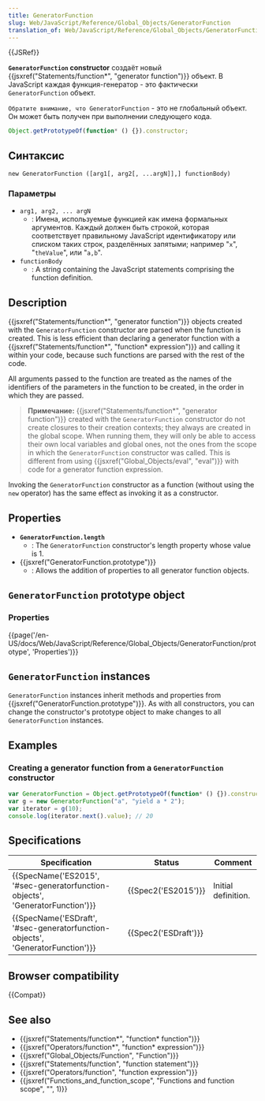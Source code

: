```yaml
---
title: GeneratorFunction
slug: Web/JavaScript/Reference/Global_Objects/GeneratorFunction
translation_of: Web/JavaScript/Reference/Global_Objects/GeneratorFunction
---
```


{{JSRef}}

**`GeneratorFunction` constructor** создаёт новый {{jsxref("Statements/function*", "generator function")}} объект. В JavaScript каждая функция-генератор - это фактически `GeneratorFunction` объект.

`Обратите внимание, что GeneratorFunction` - это не глобальный объект. Он может быть получен при выполнении следующего кода.

```js
Object.getPrototypeOf(function* () {}).constructor;
```

## Синтаксис

```
new GeneratorFunction ([arg1[, arg2[, ...argN]],] functionBody)
```

### Параметры

- `arg1, arg2, ... argN`
  - : Имена, используемые функцией как имена формальных аргументов. Каждый должен быть строкой, которая соответствует правильному JavaScript идентификатору или списком таких строк, разделённых запятыми; например "`x`", "`theValue`", или "`a,b`".
- `functionBody`
  - : A string containing the JavaScript statements comprising the function definition.

## Description

{{jsxref("Statements/function*", "generator function")}} objects created with the `GeneratorFunction` constructor are parsed when the function is created. This is less efficient than declaring a generator function with a {{jsxref("Statements/function*", "function* expression")}} and calling it within your code, because such functions are parsed with the rest of the code.

All arguments passed to the function are treated as the names of the identifiers of the parameters in the function to be created, in the order in which they are passed.

> **Примечание:** {{jsxref("Statements/function*", "generator function")}} created with the `GeneratorFunction` constructor do not create closures to their creation contexts; they always are created in the global scope. When running them, they will only be able to access their own local variables and global ones, not the ones from the scope in which the `GeneratorFunction` constructor was called. This is different from using {{jsxref("Global_Objects/eval", "eval")}} with code for a generator function expression.

Invoking the `GeneratorFunction` constructor as a function (without using the `new` operator) has the same effect as invoking it as a constructor.

## Properties

- **`GeneratorFunction.length`**
  - : The `GeneratorFunction` constructor's length property whose value is 1.
- {{jsxref("GeneratorFunction.prototype")}}
  - : Allows the addition of properties to all generator function objects.

## `GeneratorFunction` prototype object

### Properties

{{page('/en-US/docs/Web/JavaScript/Reference/Global_Objects/GeneratorFunction/prototype', 'Properties')}}

## `GeneratorFunction` instances

`GeneratorFunction` instances inherit methods and properties from {{jsxref("GeneratorFunction.prototype")}}. As with all constructors, you can change the constructor's prototype object to make changes to all `GeneratorFunction` instances.

## Examples

### Creating a generator function from a `GeneratorFunction` constructor

```js
var GeneratorFunction = Object.getPrototypeOf(function* () {}).constructor;
var g = new GeneratorFunction("a", "yield a * 2");
var iterator = g(10);
console.log(iterator.next().value); // 20
```

## Specifications

| Specification                                                                  | Status               | Comment             |
| ------------------------------------------------------------------------------ | -------------------- | ------------------- |
| {{SpecName('ES2015', '#sec-generatorfunction-objects', 'GeneratorFunction')}}  | {{Spec2('ES2015')}}  | Initial definition. |
| {{SpecName('ESDraft', '#sec-generatorfunction-objects', 'GeneratorFunction')}} | {{Spec2('ESDraft')}} |                     |

## Browser compatibility

{{Compat}}

## See also

- {{jsxref("Statements/function*", "function* function")}}
- {{jsxref("Operators/function*", "function* expression")}}
- {{jsxref("Global_Objects/Function", "Function")}}
- {{jsxref("Statements/function", "function statement")}}
- {{jsxref("Operators/function", "function expression")}}
- {{jsxref("Functions_and_function_scope", "Functions and function scope", "", 1)}}
